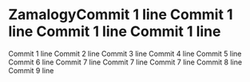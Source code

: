# ZamalogyCommit 1 line Commit 1 line Commit 1 line Commit 1 line
Commit 1 line
Commit 2 line
Commit 3 line
Commit 4 line
Commit 5 line
Commit 6 line
Commit 7 line
Commit 7 line
Commit 7 line
Commit 8 line
Commit 9 line
